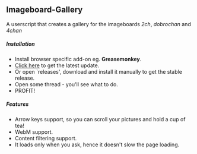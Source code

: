 ## Imageboard-Gallery

A userscript that creates a gallery for the imageboards _2ch_, _dobrochan_ and _4chan_

##### Installation
- Install browser specific add-on eg. **Greasemonkey**.
- [Click here](https://github.com/tagener-noisu/Imageboard-Gallery/raw/master/Imageboard-Gallery.user.js) to get the latest update.
- Or open `releases', download and install it manually to get the stable release.
- Open some thread - you'll see what to do.
- PROFIT!

##### Features
- Arrow keys support, so you can scroll your pictures and hold a cup of tea!
- WebM support.
- Content filtering support.
- It loads only when you ask, hence it doesn't slow the page loading.
